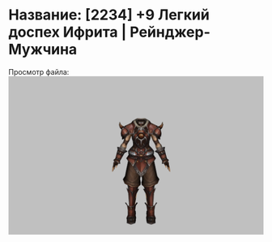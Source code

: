 # Название: [2234] +9 Легкий доспех Ифрита | Рейнджер-Мужчина

Просмотр файла:
![p020020.png](p020020.png)